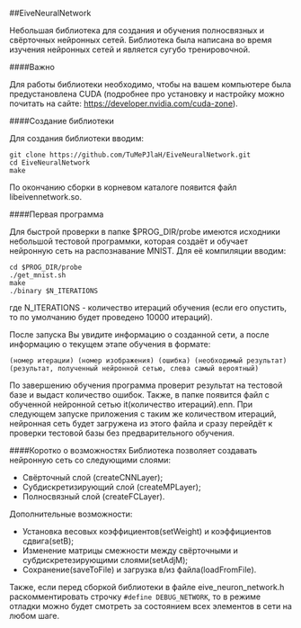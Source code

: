 ##EiveNeuralNetwork

Небольшая библиотека для создания и обучения полносвязных и свёрточных нейронных сетей. Библиотека была написана во время изучения нейронных сетей и является сугубо тренировочной.

####Важно

Для работы библиотеки необходимо, чтобы на вашем компьютере была предустановлена CUDA (подробнее про установку и настройку можно почитать на сайте: https://developer.nvidia.com/cuda-zone).

####Создание библиотеки

Для создания библиотеки вводим:
```
git clone https://github.com/TuMePJlaH/EiveNeuralNetwork.git
cd EiveNeuralNetwork
make
```
По окончанию сборки в корневом каталоге появится файл libeivennetwork.so.

####Первая программа

Для быстрой проверки в папке $PROG_DIR/probe имеются исходники небольшой тестовой программки, которая создаёт и обучает нейронную сеть на распознавание MNIST.
Для её компиляции вводим:
```
cd $PROG_DIR/probe
./get_mnist.sh
make
./binary $N_ITERATIONS
```
где N_ITERATIONS - количество итераций обучения (если его опустить, то по умолчанию будет проведено 10000 итераций).

После запуска Вы увидите информацию о созданной сети, а после информацию о текущем этапе обучения в формате: 
```
(номер итерации) (номер изображения) (ошибка) (необходимый результат) (результат, полученный нейронной сетью, слева самый вероятный)
```
По завершению обучения программа проверит результат на тестовой базе и выдаст количество ошибок. Также, в папке появится файл с обученной нейронной сетью it(количество итераций).enn. При следующем запуске приложения с таким же количеством итераций, нейронная сеть будет загружена из этого файла и сразу перейдёт к проверки тестовой базы без предварительного обучения.

####Коротко о возможностях
Библиотека позволяет создавать нейронную сеть со следующими слоями:

* Свёрточный слой (createCNNLayer);
* Субдискретизирующий слой (createMPLayer);
* Полносвязный слой (createFCLayer).

Дополнительные возможности:

* Установка весовых коэффициентов(setWeight) и коэффициентов сдвига(setB);
* Изменение матрицы смежности между свёрточными и субдискретезирующими слоями(setAdjM);
* Сохранение(saveToFile) и загрузка в/из файла(loadFromFile).

Также, если перед сборкой библиотеки в файле eive_neuron_network.h раскомментировать строчку `#define DEBUG_NETWORK`, то в режиме отладки можно будет смотреть за состоянием всех элементов в сети на любом шаге. 
